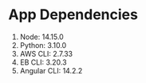 # App Dependencies
1. Node: 14.15.0
2. Python: 3.10.0
3. AWS CLI: 2.7.33
4. EB CLI: 3.20.3
5. Angular CLI: 14.2.2
